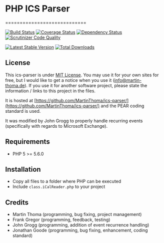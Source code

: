 # PHP ICS Parser
============================

[![Build Status](https://secure.travis-ci.org/tanchik194/ics-parser.png?branch=master)](https://travis-ci.org/tanchik194/ics-parser)
[![Coverage Status](https://coveralls.io/repos/github/tanchik194/ics-parser/badge.svg?branch=master)](https://coveralls.io/github/tanchik194/ics-parser?branch=master)
[![Dependency Status](https://www.versioneye.com/user/projects/56e27f6ddf573d00495ab917/badge.svg?style=flat)](https://www.versioneye.com/user/projects/56e27f6ddf573d00495ab917)
[![Scrutinizer Code Quality](https://scrutinizer-ci.com/g/tanchik194/ics-parser/badges/quality-score.png?b=master)](https://scrutinizer-ci.com/g/tanchik194/ics-parser/?branch=master)

[![Latest Stable Version](https://poser.pugx.org/johngrogg/ics-parser/v/stable.png)](https://packagist.org/packages/johngrogg/ics-parser)
[![Total Downloads](https://poser.pugx.org/johngrogg/ics-parser/downloads.png)](https://packagist.org/packages/johngrogg/ics-parser)

## License
This ics-parser is under [MIT License](http://opensource.org/licenses/MIT). You may use it for your own sites for free, but I would like to get a notice when you use it (info@martin-thoma.de). If you use it for another software project, please state the information / links to this project in the files.

It is hosted at [https://github.com/MartinThoma/ics-parser/](https://github.com/MartinThoma/ics-parser/) and the PEAR coding standard is used.

It was modified by John Grogg to properly handle recurring events (specifically with regards to Microsoft Exchange).

## Requirements
  - PHP 5 >= 5.6.0

## Installation
  - Copy all files to a folder where PHP can be executed
  - Include `class.iCalReader.php` to your project

## Credits
  - Martin Thoma (programming, bug fixing, project management)
  - Frank Gregor (programming, feedback, testing)
  - John Grogg (programming, addition of event recurrence handling)
  - Jonathan Goode (programming, bug fixing, enhancement, coding standard)